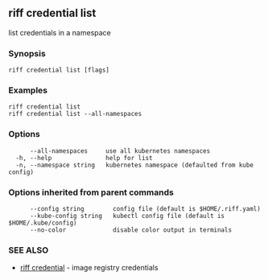 ## riff credential list

list credentials in a namespace

### Synopsis


<todo>


```
riff credential list [flags]
```

### Examples

```
riff credential list
riff credential list --all-namespaces
```

### Options

```
      --all-namespaces     use all kubernetes namespaces
  -h, --help               help for list
  -n, --namespace string   kubernetes namespace (defaulted from kube config)
```

### Options inherited from parent commands

```
      --config string        config file (default is $HOME/.riff.yaml)
      --kube-config string   kubectl config file (default is $HOME/.kube/config)
      --no-color             disable color output in terminals
```

### SEE ALSO

* [riff credential](riff_credential.md)	 - image registry credentials

